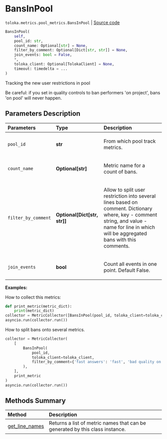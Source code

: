 # BansInPool
`toloka.metrics.pool_metrics.BansInPool` | [Source code](https://github.com/Toloka/toloka-kit/blob/v0.1.24/src/metrics/pool_metrics.py#L420)

```python
BansInPool(
    self,
    pool_id: str,
    count_name: Optional[str] = None,
    filter_by_comment: Optional[Dict[str, str]] = None,
    join_events: bool = False,
    *,
    toloka_client: Optional[TolokaClient] = None,
    timeout: timedelta = ...
)
```

Tracking the new user restrictions in pool


Be careful: if you set in quality controls to ban performers 'on project', bans 'on pool' will never happen.

## Parameters Description

| Parameters | Type | Description |
| :----------| :----| :-----------|
`pool_id`|**str**|<p>From which pool track metrics.</p>
`count_name`|**Optional\[str\]**|<p>Metric name for a count of bans.</p>
`filter_by_comment`|**Optional\[Dict\[str, str\]\]**|<p>Allow to split user restriction into several lines based on comment. Dictionary where, key - comment string, and value - name for line in which will be aggregated bans with this comments.</p>
`join_events`|**bool**|<p>Count all events in one point.  Default False.</p>

**Examples:**

How to collect this metrics:
```python
def print_metric(metric_dict):
    print(metric_dict)
collector = MetricCollector([BansInPool(pool_id, toloka_client=toloka_client)], print_metric)
asyncio.run(collector.run())
```

How to split bans onto several metrics.
```python
collector = MetricCollector(
    [
        BansInPool(
            pool_id,
            toloka_client=toloka_client,
            filter_by_comment={'fast answers': 'fast', 'bad quality on honeypots': 'honeypots'}
        ),
    ],
    print_metric
)
asyncio.run(collector.run())
```
## Methods Summary

| Method | Description |
| :------| :-----------|
[get_line_names](toloka.metrics.pool_metrics.BansInPool.get_line_names.md)| Returns a list of metric names that can be generated by this class instance.
